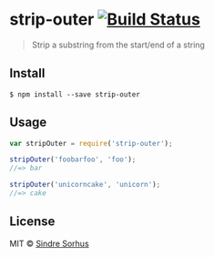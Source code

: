 # strip-outer [![Build Status](https://travis-ci.org/sindresorhus/strip-outer.svg?branch=master)](https://travis-ci.org/sindresorhus/strip-outer)

> Strip a substring from the start/end of a string


## Install

```
$ npm install --save strip-outer
```


## Usage

```js
var stripOuter = require('strip-outer');

stripOuter('foobarfoo', 'foo');
//=> bar

stripOuter('unicorncake', 'unicorn');
//=> cake
```


## License

MIT © [Sindre Sorhus](http://sindresorhus.com)
